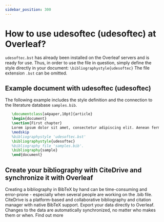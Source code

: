 ```yaml
---
sidebar_position: 300
---
```


# How to use udesoftec (udesoftec) at Overleaf?
`udesoftec.bst` has already been installed on the Overleaf servers and is ready for use. Thus, in order to use the file in question, simply define the style directly in your document: `\bibliographystyle{udesoftec}` The file extension `.bst` can be omitted.

## Example document with udesoftec (udesoftec)
The following example includes the style definition and the connection to the literature database `samples.bib`.
```tex
   \documentclass[a4paper,10pt]{article}
   \begin{document}
   \section{First chapter}
   Lorem ipsum dolor sit amet, consectetur adipiscing elit. Aenean fermentum justo massa, ut maximus mauris sodales et. Aenean vel elit a erat rhoncus pharetra.
   \medskip
   %bibliographystyle 'udesoftec.bst'
   \bibliographystyle{udesoftec}
   %bibliography file 'samples.bib'.
   \bibliography{sample}
   \end{document}
```

## Create your bibliography with CiteDrive and synchronize it with Overleaf
Creating a bibliography in BibTeX by hand can be time-consuming and error-prone - especially when several people are working on the .bib file. CiteDrive is a platform-based and collaborative bibliography and citation manager with native BibTeX support. Export your data directly to Overleaf. Changes to the data are automatically synchronized, no matter who makes them or when. Find out more